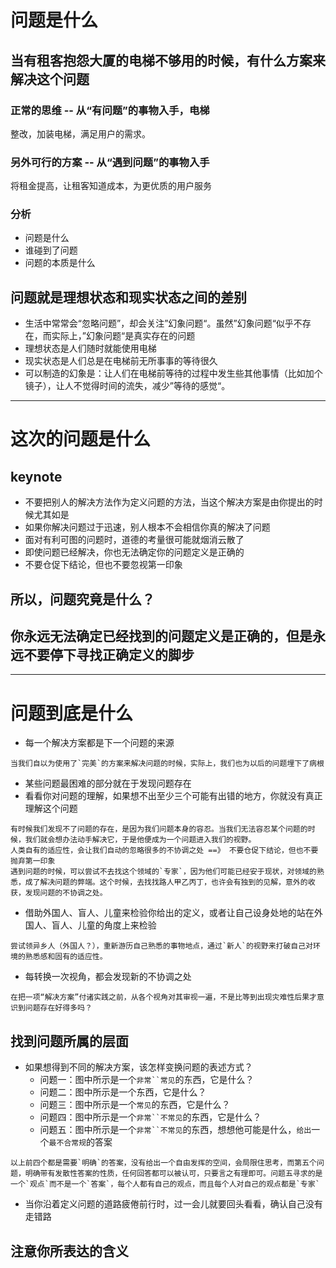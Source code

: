 # 问题是什么

## 当有租客抱怨大厦的电梯不够用的时候，有什么方案来解决这个问题
### 正常的思维 -- 从“有问题”的事物入手，电梯
整改，加装电梯，满足用户的需求。
### 另外可行的方案 -- 从“遇到问题”的事物入手
将租金提高，让租客知道成本，为更优质的用户服务
### 分析
* 问题是什么
* 谁碰到了问题
* 问题的本质是什么

## 问题就是理想状态和现实状态之间的差别
* 生活中常常会“忽略问题”，却会关注”幻象问题“。虽然”幻象问题“似乎不存在，而实际上，”幻象问题“是真实存在的问题
* 理想状态是人们随时就能使用电梯
* 现实状态是人们总是在电梯前无所事事的等待很久
* 可以制造的幻象是：让人们在电梯前等待的过程中发生些其他事情（比如加个镜子），让人不觉得时间的流失，减少”等待的感觉“。


---


# 这次的问题是什么

## keynote

* 不要把别人的解决方法作为定义问题的方法，当这个解决方案是由你提出的时候尤其如是
* 如果你解决问题过于迅速，别人根本不会相信你真的解决了问题
* 面对有利可图的问题时，道德的考量很可能就烟消云散了
* 即使问题已经解决，你也无法确定你的问题定义是正确的
* 不要仓促下结论，但也不要忽视第一印象

## 所以，问题究竟是什么？

## 你永远无法确定已经找到的问题定义是正确的，但是永远不要停下寻找正确定义的脚步



---


# 问题到底是什么

* 每一个解决方案都是下一个问题的来源
```
当我们自以为使用了`完美`的方案来解决问题的时候，实际上，我们也为以后的问题埋下了病根
```
* 某些问题最困难的部分就在于发现问题存在
* 看看你对问题的理解，如果想不出至少三个可能有出错的地方，你就没有真正理解这个问题
```
有时候我们发现不了问题的存在，是因为我们问题本身的容忍。当我们无法容忍某个问题的时候，我们就会想办法动手解决它，于是他便成为一个问题进入我们的视野。
人类自有的适应性，会让我们自动的忽略很多的不协调之处 ==》 不要仓促下结论，但也不要抛弃第一印象
遇到问题的时候，可以尝试不去找这个领域的`专家`，因为他们可能已经安于现状，对领域的熟悉，成了解决问题的弊端。这个时候，去找找路人甲乙丙丁，也许会有独到的见解，意外的收获，发现问题的不协调之处。
```
* 借助外国人、盲人、儿童来检验你给出的定义，或者让自己设身处地的站在外国人、盲人、儿童的角度上来检验
```
尝试领异乡人（外国人？），重新游历自己熟悉的事物地点，通过`新人`的视野来打破自己对环境的熟悉感和固有的适应性。
```
* 每转换一次视角，都会发现新的不协调之处
```
在把一项“解决方案”付诸实践之前，从各个视角对其审视一遍，不是比等到出现灾难性后果才意识到问题存在好得多吗？
```

## 找到问题所属的层面

* 如果想得到不同的解决方案，该怎样变换问题的表述方式？
    * 问题一：图中所示是一个`非常``常见`的东西，它是什么？
    * 问题二：图中所示是一个东西，它是什么？
    * 问题三：图中所示是一个`常见`的东西，它是什么？
    * 问题四：图中所示是一个`非常``不常见`的东西，它是什么？
    * 问题五：图中所示是一个`非常``不常见`的东西，想想他可能是什么，`给出`一个`最不合常规`的答案
```
以上前四个都是需要`明确`的答案，没有给出一个自由发挥的空间，会局限住思考，而第五个问题，明确带有发散性答案的性质，任何回答都可以被认可，只要言之有理即可。问题五寻求的是一个`观点`而不是一个`答案`，每个人都有自己的观点，而且每个人对自己的观点都是`专家`
```

* 当你沿着定义问题的道路疲倦前行时，过一会儿就要回头看看，确认自己没有走错路

## 注意你所表达的含义

